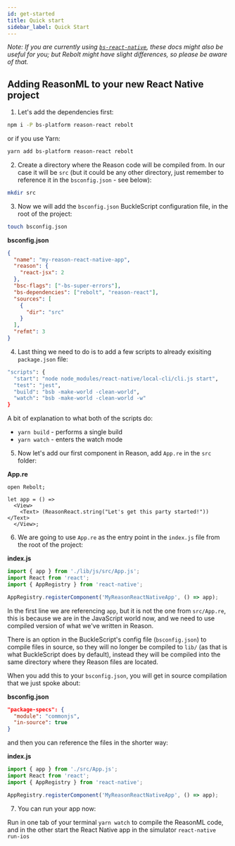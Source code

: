 ```yaml
---
id: get-started
title: Quick start
sidebar_label: Quick Start
---
```


_Note: If you are currently using [`bs-react-native`](https://github.com/reasonml-community/bs-react-native), these docs might also be useful for you; but Rebolt might have slight differences, so please be aware of that._

## Adding ReasonML to your new React Native project

1.  Let's add the dependencies first:

```sh
npm i -P bs-platform reason-react rebolt
```

or if you use Yarn:

```sh
yarn add bs-platform reason-react rebolt
```

2.  Create a directory where the Reason code will be compiled from. In our case it will be `src` (but it could be any other directory, just remember to reference it in the `bsconfig.json` - see below):

```sh
mkdir src
```

3.  Now we will add the `bsconfig.json` BuckleScript configuration file, in the root of the project:

```sh
touch bsconfig.json
```

**bsconfig.json**

```json
{
  "name": "my-reason-react-native-app",
  "reason": {
    "react-jsx": 2
  },
  "bsc-flags": ["-bs-super-errors"],
  "bs-dependencies": ["rebolt", "reason-react"],
  "sources": [
    {
      "dir": "src"
    }
  ],
  "refmt": 3
}
```

4.  Last thing we need to do is to add a few scripts to already exisiting `package.json` file:

```sh
"scripts": {
  "start": "node node_modules/react-native/local-cli/cli.js start",
  "test": "jest",
  "build": "bsb -make-world -clean-world",
  "watch": "bsb -make-world -clean-world -w"
}
```

A bit of explanation to what both of the scripts do:

- `yarn build` - performs a single build
- `yarn watch` - enters the watch mode

5.  Now let's add our first component in Reason, add `App.re` in the `src` folder:

**App.re**

```reason
open Rebolt;

let app = () =>
  <View>
    <Text> (ReasonReact.string("Let's get this party started!")) </Text>
  </View>;
```

6.  We are going to use `App.re` as the entry point in the `index.js` file from the root of the project:

**index.js**

```js
import { app } from './lib/js/src/App.js';
import React from 'react';
import { AppRegistry } from 'react-native';

AppRegistry.registerComponent('MyReasonReactNativeApp', () => app);
```

In the first line we are referencing `app`, but it is not the one from `src/App.re`, this is because we are in the JavaScript world now, and we need to use compiled version of what we've written in Reason.

There is an option in the BuckleScript's config file (`bsconfig.json`) to compile files in source, so they will no longer be compiled to `lib/` (as that is what BuckleScript does by default), instead they will be compiled into the same directory where they Reason files are located.

When you add this to your `bsconfig.json`, you will get in source compilation that we just spoke about:

**bsconfig.json**

```json
"package-specs": {
  "module": "commonjs",
  "in-source": true
}
```

and then you can reference the files in the shorter way:

**index.js**

```js
import { app } from './src/App.js';
import React from 'react';
import { AppRegistry } from 'react-native';

AppRegistry.registerComponent('MyReasonReactNativeApp', () => app);
```

7. You can run your app now:

Run in one tab of your terminal `yarn watch` to compile the ReasonML code,
and in the other start the React Native app in the simulator `react-native run-ios`

